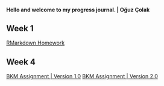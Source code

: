 #### Hello and welcome to my progress journal. | Oğuz Çolak

## Week 1

[RMarkdown Homework](https://pjournal.github.io/mef03-oguzcolak/oguz-colak-rmarkdown-homework.html)

## Week 4

[BKM Assignment | Version 1.0](https://pjournal.github.io/mef03-oguzcolak/oguz-colak-bkm-assignment.html)
[BKM Assignment | Version 2.0](https://pjournal.github.io/mef03-oguzcolak/oguz-colak-bkm-assignment-v2.html)
